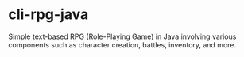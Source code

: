 # cli-rpg-java
Simple text-based RPG (Role-Playing Game) in Java involving various components such as character creation, battles, inventory, and more. 
